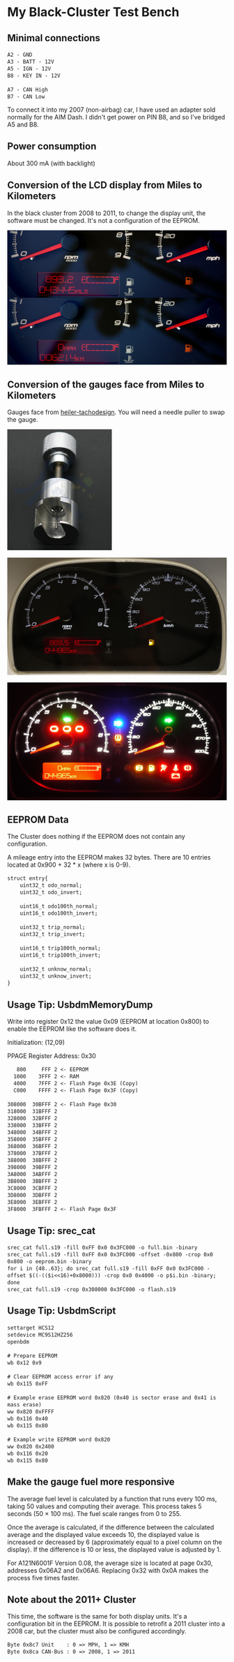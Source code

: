 # My Black-Cluster Test Bench

## Minimal connections

	A2 - GND
	A3 - BATT - 12V
	A5 - IGN - 12V
	B8 - KEY IN - 12V

	A7 - CAN High
	B7 - CAN Low

To connect it into my 2007 (non-airbag) car, I have used an adapter sold normally
for the AIM Dash. I didn't get power on PIN B8, and so I've bridged A5 and B8.

## Power consumption

About 300 mA (with backlight)

## Conversion of the LCD display from Miles to Kilometers

In the black cluster from 2008 to 2011, to change the display unit, the software
must be changed. It's not a configuration of the EEPROM.

![Convertion from MLS to KM](mls2km.jpg)

## Conversion of the gauges face from Miles to Kilometers

Gauges face from [heiler-tachodesign]. You will need a needle puller to swap the gauge.

![Puller](needle_puller.jpg)

![Converted cluster day](conv_day.jpg)

![Converted cluster night](conv_night.jpg)

[heiler-tachodesign]: https://www.heiler-tachodesign.de/

## EEPROM Data

The Cluster does nothing if the EEPROM does not contain any configuration.

A mileage entry into the EEPROM makes 32 bytes.
There are 10 entries located at 0x900 + 32 * x (where x is 0-9).

	struct entry{
		uint32_t odo_normal;
		uint32_t odo_invert;

		uint16_t odo100th_normal;
		uint16_t odo100th_invert;

		uint32_t trip_normal;
		uint32_t trip_invert;

		uint16_t trip100th_normal;
		uint16_t trip100th_invert;

		uint32_t unknow_normal;
		uint32_t unknow_invert;
	}

## Usage Tip: UsbdmMemoryDump

Write into register 0x12 the value 0x09 (EEPROM at location 0x800)
to enable the EEPROM like the software does it.

Initialization: (12,09)

PPAGE Register Address: 0x30

	   800     FFF 2 <- EEPROM
	  1000    3FFF 2 <- RAM
	  4000    7FFF 2 <- Flash Page 0x3E (Copy)
	  C000    FFFF 2 <- Flash Page 0x3F (Copy)

	308000  30BFFF 2 <- Flash Page 0x30
	318000  31BFFF 2
	328000  32BFFF 2
	338000  33BFFF 2
	348000  34BFFF 2
	358000  35BFFF 2
	368000  36BFFF 2
	378000  37BFFF 2
	388000  38BFFF 2
	398000  39BFFF 2
	3A8000  3ABFFF 2
	3B8000  3BBFFF 2
	3C8000  3CBFFF 2
	3D8000  3DBFFF 2
	3E8000  3EBFFF 2
	3F8000  3FBFFF 2 <- Flash Page 0x3F

## Usage Tip: srec_cat

```
srec_cat full.s19 -fill 0xFF 0x0 0x3FC000 -o full.bin -binary
srec_cat full.s19 -fill 0xFF 0x0 0x3FC000 -offset -0x800 -crop 0x0 0x800 -o eeprom.bin -binary
for i in {48..63}; do srec_cat full.s19 -fill 0xFF 0x0 0x3FC000 -offset $((-(($i<<16)+0x8000))) -crop 0x0 0x4000 -o p$i.bin -binary; done
srec_cat full.s19 -crop 0x308000 0x3FC000 -o flash.s19
```

## Usage Tip: UsbdmScript

```
settarget HCS12
setdevice MC9S12HZ256
openbdm

# Prepare EEPROM
wb 0x12 0x9

# Clear EEPROM access error if any
wb 0x115 0xFF

# Example erase EEPROM word 0x820 (0x40 is sector erase and 0x41 is mass erase)
ww 0x820 0xFFFF
wb 0x116 0x40
wb 0x115 0x80

# Example write EEPROM word 0x820
ww 0x820 0x2400
wb 0x116 0x20
wb 0x115 0x80
```

## Make the gauge fuel more responsive

The average fuel level is calculated by a function that runs every 100 ms,
taking 50 values and computing their average. This process takes 5 seconds
(50 × 100 ms). The fuel scale ranges from 0 to 255.

Once the average is calculated, if the difference between the calculated average
and the displayed value exceeds 10, the displayed value is increased or
decreased by 6 (approximately equal to a pixel column on the display). If the
difference is 10 or less, the displayed value is adjusted by 1.

For A121N6001F Version 0.08, the average size is located at page 0x30, addresses
0x06A2 and 0x06A6. Replacing 0x32 with 0x0A makes the process five times faster.

## Note about the 2011+ Cluster

This time, the software is the same for both display units. It's a configuration
bit in the EEPROM. It is possible to retrofit a 2011 cluster into a 2008 car,
but the cluster must also be configured accordingly.

	Byte 0x8c7 Unit    : 0 => MPH, 1 => KMH
	Byte 0x8ca CAN-Bus : 0 => 2008, 1 => 2011

